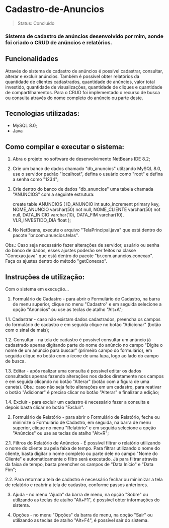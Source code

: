 # Cadastro-de-Anuncios

>Status: Concluído

### Sistema de cadastro de anúncios desenvolvido por mim, aonde foi criado o CRUD de anúncios e relatórios.

## Funcionalidades
Através do sistema de cadastro de anúncios é possível cadastrar, consultar, alterar e excluir anúncios. Também é possível obter relatórios da quantidade de clientes cadastrados, quantidade de anúncios, valor total investido, quantidade de visualizações, quantidade de cliques e quantidade de compartilhamentos.
Para o CRUD foi implementado o recurso de busca ou consulta através do nome completo do anúncio ou parte deste.

## Tecnologias utilizadas:

+ MySQL 8.0;
+ Java

## Como compilar e executar o sistema:

1. Abra o projeto no software de desenvolvimento NetBeans IDE 8.2;
2. Crie um banco de dados chamado "db_anuncios" utilzando MySQL 8.0, use o servidor padrão "localhost", defina o usuário como "root" e defina a senha como "1234";
3. Crie dentro do banco de dados "db_anuncios" uma tabela chamada "ANUNCIOS" com a seguinte estrutura:
      
      create table ANUNCIOS (
      ID_ANUNCIO int auto_increment primary key,
      NOME_ANUNCIO varchar(50) not null,
      NOME_CLIENTE varchar(50) not null,
      DATA_INICIO varchar(10),
      DATA_FIM varchar(10),
      VLR_INVESTIDO_DIA float
      );
      
4. No NetBeans, execute o arquivo "TelaPrincipal.java" que está dentro do pacote "br.com.anuncios.telas".

Obs.: Caso seja necessário fazer alterações de servidor, usuário ou senha do banco de dados, esses ajustes poderão ser feitos na classe "Conexao.java" que está dentro do pacote "br.com.anuncios.conexao". Faça os ajustes dentro do método "getConexao".



## Instruções de utilização:

Com o sistema em execução...

1) Formulário de Cadastro - para abrir o Formulário de Cadastro, na barra de menu superior, clique no menu "Cadastro" e em seguida selecione a opção "Anúncios" ou use as teclas de atalho "Alt+A";

1.1. Cadastrar - caso não existam dados cadastrados, preencha os campos do formulário de cadastro e em seguida clique no botão "Adicionar" (botão com o sinal de mais);

1.2. Consultar - na tela de cadastro é possível consultar um anúncio já cadastrado apenas digitando parte do nome do anúncio no campo "Digite o nome de um anúncio para buscar" (primeiro campo do formulário), em seguida clique no botão com o ícone de uma lupa, logo ao lado do campo de busca.

1.3. Editar - após realizar uma consulta é possível editar os dados consultados apenas fazendo alterações nos dados diretamente nos campos e em seguida clicando no botão "Alterar" (botão com a figura de uma caneta). Obs.: caso não seja feito alterações em um cadastro, para reativar o botão "Adicionar" é preciso clicar no botão "Alterar" e finalizar a edição;

1.4. Excluir - para excluir um cadastro é necessário fazer a consulta e depois basta clicar no botão "Excluir".

2. Formulário de Relatório - para abrir o Formulário de Relatório, feche ou minimize o Formulário de Cadastro, em seguida, na barra de menu superior, clique no menu "Relatório" e em seguida selecione a opção "Anúncios" ou use as teclas de atalho "Alt+R";

2.1.  Filtros do Relatório de Anúncios - É possível filtrar o relatório utilizando o nome do cliente ou pela faixa de tempo. Para filtrar utilizando o nome do cliente, basta digitar o nome completo ou parte dele no campo "Nome do Cliente" e automaticamente o filtro será executado. Já para filtrar através da faixa de tempo, basta preencher os campos de "Data Início" e "Data Fim";

2.2. Para retornar a tela de cadastro é necessário fechar ou minimizar a tela de relatório e reabrir a tela de cadastro, conforme passos anteriores.

3. Ajuda - no menu "Ajuda" da barra de menu, na opção "Sobre" ou utilizando as teclas de atalho "Alt+F1", é possível obter informações do sistema.

4. Opções - no menu "Opções" da barra de menu, na opção "Sair" ou utilizando as teclas de atalho "Alt+F4", é possível sair do sistema.
